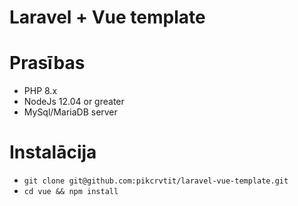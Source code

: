 # Laravel + Vue template

# Prasības
- PHP 8.x
- NodeJs 12.04 or greater
- MySql/MariaDB server

# Instalācija
- ```git clone git@github.com:pikcrvtit/laravel-vue-template.git```
- ```cd vue && npm install```
